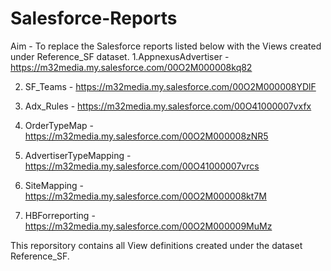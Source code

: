 # Salesforce-Reports

Aim - To replace the Salesforce reports listed below with the Views created under Reference_SF dataset.
1.AppnexusAdvertiser - https://m32media.my.salesforce.com/00O2M000008kq82	

2. SF_Teams - https://m32media.my.salesforce.com/00O2M000008YDlF	

3. Adx_Rules - https://m32media.my.salesforce.com/00O41000007vxfx	

4. OrderTypeMap - https://m32media.my.salesforce.com/00O2M000008zNR5	

5. AdvertiserTypeMapping - https://m32media.my.salesforce.com/00O41000007vrcs	

6. SiteMapping - https://m32media.my.salesforce.com/00O2M000008kt7M	

7. HBForreporting - https://m32media.my.salesforce.com/00O2M000009MuMz

This reporsitory contains all View definitions created under the dataset Reference_SF.
